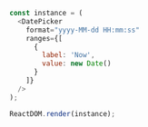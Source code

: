 <!--start-code-->

```js
const instance = (
  <DatePicker
    format="yyyy-MM-dd HH:mm:ss"
    ranges={[
      {
        label: 'Now',
        value: new Date()
      }
    ]}
  />
);

ReactDOM.render(instance);
```

<!--end-code-->
